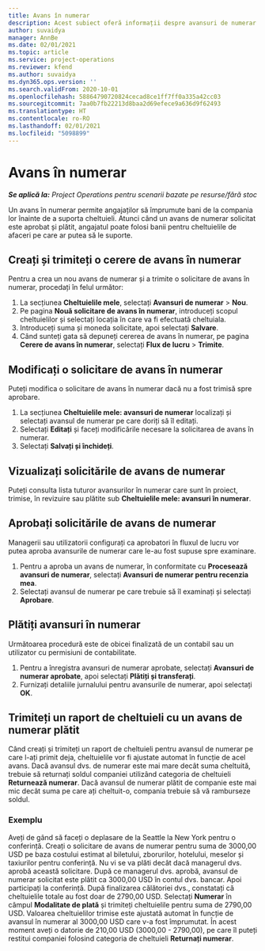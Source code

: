 ```yaml
---
title: Avans în numerar
description: Acest subiect oferă informații despre avansuri de numerar.
author: suvaidya
manager: AnnBe
ms.date: 02/01/2021
ms.topic: article
ms.service: project-operations
ms.reviewer: kfend
ms.author: suvaidya
ms.dyn365.ops.version: ''
ms.search.validFrom: 2020-10-01
ms.openlocfilehash: 58864790720824cecad8ce1ff7ff0a335a42cc03
ms.sourcegitcommit: 7aa0b7fb22213d8baa2d69efece9a636d9f62493
ms.translationtype: HT
ms.contentlocale: ro-RO
ms.lasthandoff: 02/01/2021
ms.locfileid: "5098899"
---
```

# <a name="cash-advance"></a>Avans în numerar

_**Se aplică la:** Project Operations pentru scenarii bazate pe resurse/fără stoc_

Un avans în numerar permite angajaților să împrumute bani de la compania lor înainte de a suporta cheltuieli. Atunci când un avans de numerar solicitat este aprobat și plătit, angajatul poate folosi banii pentru cheltuielile de afaceri pe care ar putea să le suporte. 

## <a name="create-and-submit-a-cash-advance-request"></a>Creați și trimiteți o cerere de avans în numerar
Pentru a crea un nou avans de numerar și a trimite o solicitare de avans în numerar, procedați în felul următor: 

1. La secțiunea **Cheltuielile mele**, selectați **Avansuri de numerar** > **Nou**. 
2. Pe pagina **Nouă solicitare de avans în numerar**, introduceți scopul cheltuielilor și selectați locația în care va fi efectuată cheltuiala.
3. Introduceți suma și moneda solicitate, apoi selectați **Salvare**. 
4. Când sunteți gata să depuneți cererea de avans în numerar, pe pagina **Cerere de avans în numerar**, selectați **Flux de lucru** > **Trimite**.

## <a name="modify-a-cash-advance-request"></a>Modificați o solicitare de avans în numerar

Puteți modifica o solicitare de avans în numerar dacă nu a fost trimisă spre aprobare.

1. La secțiunea **Cheltuielile mele: avansuri de numerar** localizați și selectați avansul de numerar pe care doriți să îl editați.
2. Selectați **Editați** și faceți modificările necesare la solicitarea de avans în numerar. 
3. Selectați **Salvați și închideți**.


## <a name="view-cash-advance-requests"></a>Vizualizați solicitările de avans de numerar
Puteți consulta lista tuturor avansurilor în numerar care sunt în proiect, trimise, în revizuire sau plătite sub **Cheltuielile mele: avansuri în numerar**. 

## <a name="approve-cash-advance-requests"></a>Aprobați solicitările de avans de numerar

Managerii sau utilizatorii configurați ca aprobatori în fluxul de lucru vor putea aproba avansurile de numerar care le-au fost supuse spre examinare. 

1. Pentru a aproba un avans de numerar, în conformitate cu **Procesează avansuri de numerar**, selectați **Avansuri de numerar pentru recenzia mea**.
2. Selectați avansul de numerar pe care trebuie să îl examinați și selectați **Aprobare**.  

## <a name="pay-cash-advances"></a>Plătiți avansuri în numerar 
Următoarea procedură este de obicei finalizată de un contabil sau un utilizator cu permisiuni de contabilitate.

1. Pentru a înregistra avansuri de numerar aprobate, selectați **Avansuri de numerar aprobate**, apoi selectați **Plătiți și transferați**.  
2. Furnizați detaliile jurnalului pentru avansurile de numerar, apoi selectați **OK**. 

## <a name="submit-an-expense-report-against-a-paid-cash-advance"></a>Trimiteți un raport de cheltuieli cu un avans de numerar plătit 

Când creați și trimiteți un raport de cheltuieli pentru avansul de numerar pe care l-ați primit deja, cheltuielile vor fi ajustate automat în funcție de acel avans. Dacă avansul dvs. de numerar este mai mare decât suma cheltuită, trebuie să returnați soldul companiei utilizând categoria de cheltuieli **Returnează numerar**. Dacă avansul de numerar plătit de companie este mai mic decât suma pe care ați cheltuit-o, compania trebuie să vă ramburseze soldul. 

### <a name="example"></a>Exemplu
Aveți de gând să faceți o deplasare de la Seattle la New York pentru o conferință. Creați o solicitare de avans de numerar pentru suma de 3000,00 USD pe baza costului estimat al biletului, zborurilor, hotelului, meselor și taxiurilor pentru conferință. Nu vi se va plăti decât dacă managerul dvs. aprobă această solicitare. După ce managerul dvs. aprobă, avansul de numerar solicitat este plătit ca 3000,00 USD în contul dvs. bancar. Apoi participați la conferință. După finalizarea călătoriei dvs., constatați că cheltuielile totale au fost doar de 2790,00 USD. Selectați **Numerar** în câmpul **Modalitate de plată** și trimiteți cheltuielile pentru suma de 2790,00 USD. Valoarea cheltuielilor trimise este ajustată automat în funcție de avansul în numerar al 3000,00 USD care v-a fost împrumutat. În acest moment aveți o datorie de 210,00 USD (3000,00 - 2790,00), pe care îl puteți restitui companiei folosind categoria de cheltuieli **Returnați numerar**.

